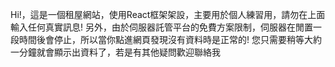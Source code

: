 Hi!，這是一個租屋網站，使用React框架架設，主要用於個人練習用，請勿在上面輸入任何真實訊息!
另外，由於伺服器託管平台的免費方案限制，伺服器在閒置一段時間後會停止，所以當你點進網頁發現沒有資料時是正常的!
您只需要稍等大約一分鐘就會顯示出資料了，若是有其他疑問歡迎聯絡我
